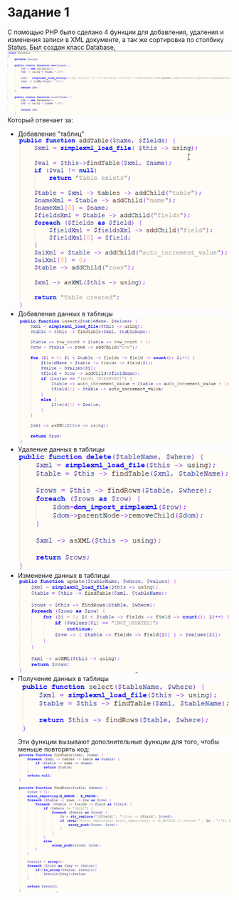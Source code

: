 # Задание 1
С помощью PHP было сделано 4 функции для добавления, удаления и изменения записи в XML документе, а так же сортировка по столбику Status.
Был создан класс Database, 
!["Инициализаторы" класса](Screen/Task_1_Screen_1.png) <br>
Который отвечает за:
* Добавление "таблиц" <br>
![Метод добавления таблицы](Screen/Task_1_Screen_2.png) <br>
* Добавление данных в таблицы <br>
![Метод добавления данных](Screen/Task_1_Screen_3.png) <br>
* Удаление данных в таблицы <br>
![Метод удаления данных](Screen/Task_1_Screen_4.png) <br>
* Изменение данных в таблицы <br>
![Метод изменения данных](Screen/Task_1_Screen_5.png) <br>
* Получение данных в таблицы <br>
![Метод получения данных](Screen/Task_1_Screen_6.png) <br>
Эти функции вызывают дополнительные функции для того, чтобы меньше повторять код: <br>
![Доп методы](Screen/Task_1_Screen_7.png) <br>
